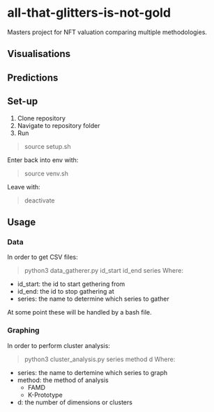 # all-that-glitters-is-not-gold
Masters project for NFT valuation comparing multiple methodologies.

## Visualisations

## Predictions

## Set-up
1. Clone repository
2. Navigate to repository folder
3. Run
> source setup.sh

Enter back into env with:
> source venv.sh

Leave with:
> deactivate

## Usage
### Data
In order to get CSV files:
> python3 data_gatherer.py id_start id_end series
Where:
- id_start: the id to start gethering from
- id_end: the id to stop gathering at
- series: the name to determine which series to gather

At some point these will be handled by a bash file.

### Graphing
In order to perform cluster analysis:
> python3 cluster_analysis.py series method d
Where:
- series: the name to dertemine which series to graph
- method: the method of analysis
    - FAMD
    - K-Prototype
- d: the number of dimensions or clusters